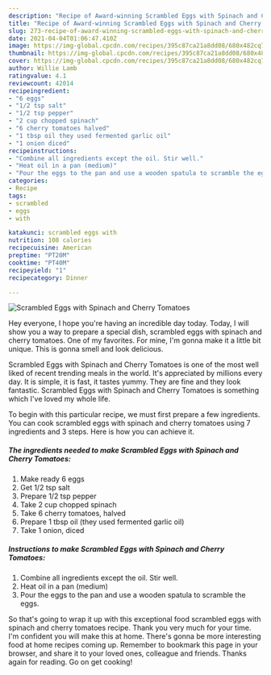 ```yaml
---
description: "Recipe of Award-winning Scrambled Eggs with Spinach and Cherry Tomatoes"
title: "Recipe of Award-winning Scrambled Eggs with Spinach and Cherry Tomatoes"
slug: 273-recipe-of-award-winning-scrambled-eggs-with-spinach-and-cherry-tomatoes
date: 2021-04-04T01:06:47.410Z
image: https://img-global.cpcdn.com/recipes/395c87ca21a8dd08/680x482cq70/scrambled-eggs-with-spinach-and-cherry-tomatoes-recipe-main-photo.jpg
thumbnail: https://img-global.cpcdn.com/recipes/395c87ca21a8dd08/680x482cq70/scrambled-eggs-with-spinach-and-cherry-tomatoes-recipe-main-photo.jpg
cover: https://img-global.cpcdn.com/recipes/395c87ca21a8dd08/680x482cq70/scrambled-eggs-with-spinach-and-cherry-tomatoes-recipe-main-photo.jpg
author: Willie Lamb
ratingvalue: 4.1
reviewcount: 42014
recipeingredient:
- "6 eggs"
- "1/2 tsp salt"
- "1/2 tsp pepper"
- "2 cup chopped spinach"
- "6 cherry tomatoes halved"
- "1 tbsp oil they used fermented garlic oil"
- "1 onion diced"
recipeinstructions:
- "Combine all ingredients except the oil. Stir well."
- "Heat oil in a pan (medium)"
- "Pour the eggs to the pan and use a wooden spatula to scramble the eggs."
categories:
- Recipe
tags:
- scrambled
- eggs
- with

katakunci: scrambled eggs with 
nutrition: 108 calories
recipecuisine: American
preptime: "PT20M"
cooktime: "PT40M"
recipeyield: "1"
recipecategory: Dinner

---
```



![Scrambled Eggs with Spinach and Cherry Tomatoes](https://img-global.cpcdn.com/recipes/395c87ca21a8dd08/680x482cq70/scrambled-eggs-with-spinach-and-cherry-tomatoes-recipe-main-photo.jpg)

Hey everyone, I hope you're having an incredible day today. Today, I will show you a way to prepare a special dish, scrambled eggs with spinach and cherry tomatoes. One of my favorites. For mine, I'm gonna make it a little bit unique. This is gonna smell and look delicious.

Scrambled Eggs with Spinach and Cherry Tomatoes is one of the most well liked of recent trending meals in the world. It's appreciated by millions every day. It is simple, it is fast, it tastes yummy. They are fine and they look fantastic. Scrambled Eggs with Spinach and Cherry Tomatoes is something which I've loved my whole life.




To begin with this particular recipe, we must first prepare a few ingredients. You can cook scrambled eggs with spinach and cherry tomatoes using 7 ingredients and 3 steps. Here is how you can achieve it.

<!--inarticleads1-->

##### The ingredients needed to make Scrambled Eggs with Spinach and Cherry Tomatoes:

1. Make ready 6 eggs
1. Get 1/2 tsp salt
1. Prepare 1/2 tsp pepper
1. Take 2 cup chopped spinach
1. Take 6 cherry tomatoes, halved
1. Prepare 1 tbsp oil (they used fermented garlic oil)
1. Take 1 onion, diced




<!--inarticleads2-->

##### Instructions to make Scrambled Eggs with Spinach and Cherry Tomatoes:

1. Combine all ingredients except the oil. Stir well.
1. Heat oil in a pan (medium)
1. Pour the eggs to the pan and use a wooden spatula to scramble the eggs.




So that's going to wrap it up with this exceptional food scrambled eggs with spinach and cherry tomatoes recipe. Thank you very much for your time. I'm confident you will make this at home. There's gonna be more interesting food at home recipes coming up. Remember to bookmark this page in your browser, and share it to your loved ones, colleague and friends. Thanks again for reading. Go on get cooking!
